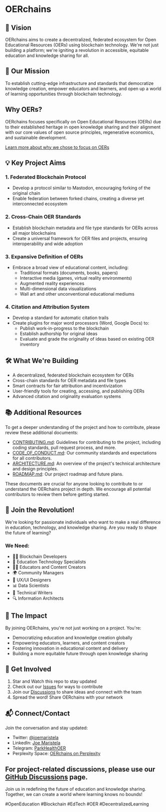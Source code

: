 # OERchains

## 🚀 Vision
OERchains aims to create a decentralized, federated ecosystem for Open Educational Resources (OERs) using blockchain technology. We're not just building a platform; we're igniting a revolution in accessible, equitable education and knowledge sharing for all.

## 🌟 Our Mission
To establish cutting-edge infrastructure and standards that democratize knowledge creation, empower educators and learners, and open up a world of learning opportunities through blockchain technology.

## Why OERs?

OERchains focuses specifically on Open Educational Resources (OERs) due to their established heritage in open knowledge sharing and their alignment with our core values of open source principles, regenerative economics, and sustainable development. 

[Learn more about why we chose to focus on OERs](./docs/WHY_OERS.md)

## 💡 Key Project Aims

### 1. Federated Blockchain Protocol
- Develop a protocol similar to Mastodon, encouraging forking of the original chain
- Enable federation between forked chains, creating a diverse yet interconnected ecosystem

### 2. Cross-Chain OER Standards
- Establish blockchain metadata and file type standards for OERs across all major blockchains
- Create a universal framework for OER files and projects, ensuring interoperability and wide adoption

### 3. Expansive Definition of OERs
- Embrace a broad view of educational content, including:
  - Traditional formats (documents, books, papers)
  - Interactive media (games, virtual reality environments)
  - Augmented reality experiences
  - Multi-dimensional data visualizations
  - Wall art and other unconventional educational mediums

### 4. Citation and Attribution System
- Develop a standard for automatic citation trails
- Create plugins for major word processors (Word, Google Docs) to:
  - Publish work-in-progress to the blockchain
  - Establish authorship for original ideas
  - Evaluate and grade the originality of ideas based on existing OER inventory

## 🛠 What We're Building
- A decentralized, federated blockchain ecosystem for OERs
- Cross-chain standards for OER metadata and file types
- Smart contracts for fair attribution and incentivization
- User-friendly tools for creating, accessing, and publishing OERs
- Advanced citation and originality evaluation systems

## 📚 Additional Resources

To get a deeper understanding of the project and how to contribute, please review these additional documents:

- [CONTRIBUTING.md](./CONTRIBUTING.md): Guidelines for contributing to the project, including coding standards, pull request process, and more.
- [CODE_OF_CONDUCT.md](./CODE_OF_CONDUCT.md): Our community standards and expectations for all contributors.
- [ARCHITECTURE.md](./docs/architecture/ARCHITECTURE.md): An overview of the project's technical architecture and design principles.
- [ROADMAP.md](./ROADMAP.md): Our project roadmap and future plans.

These documents are crucial for anyone looking to contribute to or understand the OERchains project in depth. We encourage all potential contributors to review them before getting started.

## 🤝 Join the Revolution!
We're looking for passionate individuals who want to make a real difference in education, technology, and knowledge sharing. Are you ready to shape the future of learning?

### We Need:
- 👨‍💻 Blockchain Developers
- 🧠 Education Technology Specialists
- 👩‍🏫 Educators and Content Creators
- 🌍 Community Managers
- 🎨 UX/UI Designers
- 📊 Data Scientists
- 📝 Technical Writers
- 🔍 Information Architects

## 🌈 The Impact
By joining OERchains, you're not just working on a project. You're:
- Democratizing education and knowledge creation globally
- Empowering educators, learners, and content creators
- Fostering innovation in educational content and delivery
- Building a more equitable future through open knowledge sharing

## 🚀 Get Involved
1. Star and Watch this repo to stay updated
2. Check out our [Issues](https://github.com/rolodexter/OERchains/issues) for ways to contribute
3. Join our [Discussions](https://github.com/rolodexter/OERchains/discussions) to share ideas and connect with the team
4. Spread the word! Share OERchains with your network

## 📬 Connect/Contact
Join the conversation and stay updated:
- Twitter: [@joemaristela](https://x.com/joemaristela)
- LinkedIn: [Joe Maristela](https://linkedin.com/in/rolodexter)
- Telegram: [ParkHealthOER](https://t.me/parkhealthoer)
- Perplexity Space: [OERchains on Perplexity](https://www.perplexity.ai/collections/oerchains-zaQ1LzGqRdKVEAeSX3KZ0w)

For project-related discussions, please use our [GitHub Discussions](https://github.com/rolodexter/OERchains/discussions) page.
---

Join us in redefining the future of education and knowledge sharing. Together, we can create a world where learning knows no bounds!

#OpenEducation #Blockchain #EdTech #OER #DecentralizedLearning